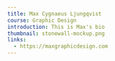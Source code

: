 ```yaml
---
title: Max Cygnaeus Ljungqvist
course: Graphic Design
introduction: This is Max's bio
thumbnail: stonewall-mockup.png
links:
  - https://maxgraphicdesign.com
---
```

